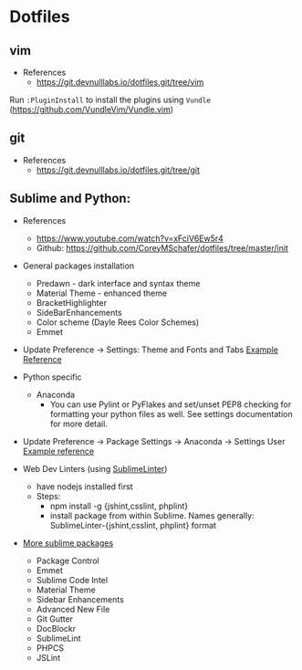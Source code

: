 # Dotfiles

## vim
- References
    - https://git.devnulllabs.io/dotfiles.git/tree/vim

Run `:PluginInstall` to install the plugins using `Vundle`
(https://github.com/VundleVim/Vundle.vim)

## git
- References
    - https://git.devnulllabs.io/dotfiles.git/tree/git

## Sublime and Python:
- References
    - https://www.youtube.com/watch?v=xFciV6Ew5r4
    - Github: https://github.com/CoreyMSchafer/dotfiles/tree/master/init
- General packages installation
    - Predawn - dark interface and syntax theme 
    - Material Theme - enhanced theme
    - BracketHighlighter
    - SideBarEnhancements
    - Color scheme (Dayle Rees Color Schemes)
    - Emmet
- Update Preference -> Settings: Theme and Fonts and Tabs [Example Reference](https://github.com/CoreyMSchafer/dotfiles/blob/master/init/Preferences.sublime-settings)
- Python specific
    - Anaconda
        - You can use Pylint or PyFlakes and set/unset PEP8 checking for formatting your python files as well. See settings documentation for more detail.
- Update Preference -> Package Settings -> Anaconda -> Settings User [Example reference](https://github.com/CoreyMSchafer/dotfiles/blob/master/init/Anaconda.sublime-settings)

- Web Dev Linters (using [SublimeLinter](https://github.com/SublimeLinter))
    - have nodejs installed first
    - Steps:
        - npm install -g {jshint,csslint, phplint}
        - install package from within Sublime. Names generally: SublimeLinter-{jshint,csslint, phplint} format

- [More sublime packages](https://www.youtube.com/watch?v=oHmPrjSzmwU)
    - Package Control
    - Emmet
    - Sublime Code Intel
    - Material Theme
    - Sidebar Enhancements
    - Advanced New File
    - Git Gutter
    - DocBlockr
    - SublimeLint
    - PHPCS
    - JSLint



